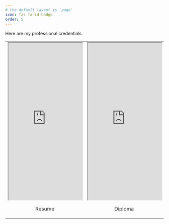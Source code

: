 ```yaml
---
# the default layout is 'page'
icon: fas fa-id-badge
order: 5
---
```


Here are my professional credentials.

<table>
  <tr>
    <td>
      <a href="/assets/files/JuanCRangel-Resume.pdf" target="_blank">
        <iframe src="https://drive.google.com/viewerng/viewer?embedded=true&url=https://juanrbarco.github.io//assets/files/JuanCRangel-Resume.pdf" width="100%" height="500px"></iframe>
      </a>
      <p style="text-align: center;">Resume</p>
    </td>
    <td>
      <a href="assets/files/JuanCRangel-Diploma.pdf" target="_blank">
         <iframe src="https://drive.google.com/viewerng/viewer?embedded=true&url=https://juanrbarco.github.io//assets/files/JuanCRangel-Diploma.pdf" width="100%" height="500px"></iframe>
      </a>
      <p style="text-align: center;">Diploma</p>
    </td>
  </tr>
</table>
